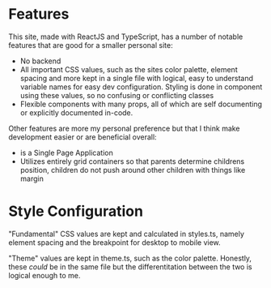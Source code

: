 # Features
This site, made with ReactJS and TypeScript, has a number of notable features that are good for a smaller personal site:
- No backend
- All important CSS values, such as the sites color palette, element spacing and more kept in a single file with logical, easy to understand variable names for easy dev configuration. Styling is done in component using these values, so no confusing or conflicting classes
- Flexible components with many props, all of which are self documenting or explicitly documented in-code.

Other features are more my personal preference but that I think make development easier or are beneficial overall:
- is a Single Page Application
- Utilizes entirely grid containers so that parents determine childrens position, children do not push around other children with things like margin

# Style Configuration
"Fundamental" CSS values are kept and calculated in styles.ts, namely element spacing and the breakpoint for desktop to mobile view.

"Theme" values are kept in theme.ts, such as the color palette. Honestly, these *could* be in the same file but the differentitation between the two is logical enough to me.
